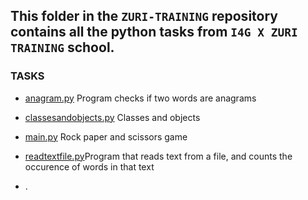 ## This folder in the `ZURI-TRAINING` repository  contains all the python tasks from `I4G X ZURI TRAINING` school.

### TASKS

* [anagram.py](https://github.com/Lilywd/ZURI-TRAINING/blob/master/ZURI_Python/anagram.py) Program checks if two words are anagrams

* [classesandobjects.py](https://github.com/Lilywd/ZURI-TRAINING/blob/master/ZURI_Python/classesandobjects.py) Classes and objects

* [main.py](https://github.com/Lilywd/ZURI-TRAINING/blob/master/ZURI_Python/main.py) Rock paper and scissors game

* [readtextfile.py](https://github.com/Lilywd/ZURI-TRAINING/blob/master/ZURI_Python/readtextfile.py)Program that reads text from a file, and counts the occurence of words in that text
* .
